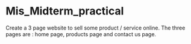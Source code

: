 # Mis_Midterm_practical
 Create a 3 page website to sell some product / service online. The three pages are : home page, products page and contact us page.
